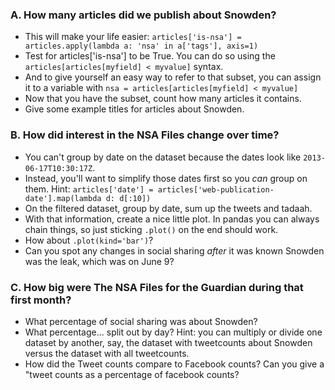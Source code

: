 ### A. How many articles did we publish about Snowden?

* This will make your life easier: `articles['is-nsa'] = articles.apply(lambda a: 'nsa' in a['tags'], axis=1)`
* Test for articles['is-nsa'] to be True. You can do so using the `articles[articles[myfield] < myvalue]` syntax.
* And to give yourself an easy way to refer to that subset, you can assign it to a variable with `nsa = articles[articles[myfield] < myvalue]`
* Now that you have the subset, count how many articles it contains.
* Give some example titles for articles about Snowden.

### B. How did interest in the NSA Files change over time?

* You can't group by date on the dataset because the dates look like `2013-06-17T10:30:17Z`.
* Instead, you'll want to simplify those dates first so you *can* group on them.
  Hint: `articles['date'] = articles['web-publication-date'].map(lambda d: d[:10])`
* On the filtered dataset, group by date, sum up the tweets and tadaah.
* With that information, create a nice little plot. In pandas you can always chain things, so just sticking `.plot()` on the end should work.
* How about `.plot(kind='bar')`?
* Can you spot any changes in social sharing *after* it was known Snowden was the leak, which was on June 9?

### C. How big were The NSA Files for the Guardian during that first month?

* What percentage of social sharing was about Snowden?
* What percentage... split out by day? Hint: you can multiply or divide one dataset by another, say, the dataset with tweetcounts about Snowden versus the dataset with all tweetcounts.
* How did the Tweet counts compare to Facebook counts? Can you give a "tweet counts as a percentage of facebook counts?